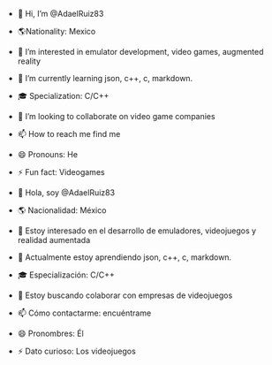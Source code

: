 - 👋 Hi, I’m @AdaelRuiz83
- 🌎Nationality: Mexico
- 👀 I’m interested in emulator development, video games, augmented reality
- 🌱 I’m currently learning json, c++, c, markdown.
- 🎓 Specialization: C/C++
- 💞️ I’m looking to collaborate on video game companies
- 📫 How to reach me find me
- 😄 Pronouns: He
- ⚡ Fun fact: Videogames

- 👋 Hola, soy @AdaelRuiz83
- 🌎 Nacionalidad: México
- 👀 Estoy interesado en el desarrollo de emuladores, videojuegos y realidad aumentada
- 🌱 Actualmente estoy aprendiendo json, c++, c, markdown.
- 🎓 Especialización: C/C++
- 💞️ Estoy buscando colaborar con empresas de videojuegos
- 📫 Cómo contactarme: encuéntrame
- 😄 Pronombres: Él
- ⚡ Dato curioso: Los videojuegos
